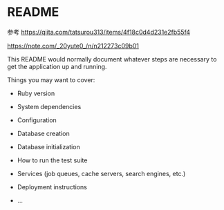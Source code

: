# README

参考
https://qiita.com/tatsurou313/items/4f18c0d4d231e2fb55f4

https://note.com/_20yute0_/n/n212273c09b01

This README would normally document whatever steps are necessary to get the
application up and running.

Things you may want to cover:

* Ruby version

* System dependencies

* Configuration

* Database creation

* Database initialization

* How to run the test suite

* Services (job queues, cache servers, search engines, etc.)

* Deployment instructions

* ...
